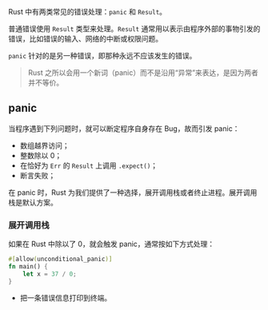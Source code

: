 Rust 中有两类常见的错误处理：`panic` 和 `Result`。

普通错误使用 `Result` 类型来处理。`Result` 通常用以表示由程序外部的事物引发的错误，比如错误的输入、网络的中断或权限问题。

`panic` 针对的是另一种错误，即那种永远不应该发生的错误。

> Rust 之所以会用一个新词（panic）而不是沿用“异常”来表达，是因为两者并不等价。

## panic

当程序遇到下列问题时，就可以断定程序自身存在 Bug，故而引发 panic：

- 数组越界访问；
- 整数除以 0；
- 在恰好为 `Err` 的 `Result` 上调用 `.expect()`；
- 断言失败；

在 panic 时，Rust 为我们提供了一种选择，展开调用栈或者终止进程。展开调用栈是默认方案。

### 展开调用栈

如果在 Rust 中除以了 0，就会触发 panic，通常按如下方式处理：

```rust
#[allow(unconditional_panic)]
fn main() {
    let x = 37 / 0;
}
```

- 把一条错误信息打印到终端。

```
```